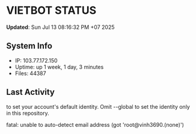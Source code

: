 # VIETBOT STATUS
**Updated**: Sun Jul 13 08:16:32 PM +07 2025

## System Info
- IP: 103.77.172.150
- Uptime: up 1 week, 1 day, 3 minutes
- Files: 44387

## Last Activity

to set your account's default identity.
Omit --global to set the identity only in this repository.

fatal: unable to auto-detect email address (got 'root@vinh3690.(none)')
